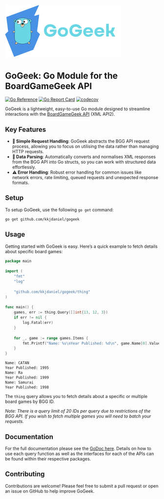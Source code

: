 <img src="logo.png" alt="GoGeek Logo" width="380" />

# GoGeek: Go Module for the BoardGameGeek API

[![Go Reference](https://pkg.go.dev/badge/pkg.go.dev/github.com/kkjdaniel/gogeek.svg)](https://pkg.go.dev/github.com/kkjdaniel/gogeek)
[![Go Report Card](https://goreportcard.com/badge/github.com/kkjdaniel/gogeek)](https://goreportcard.com/report/github.com/kkjdaniel/gogeek)
[![codecov](https://codecov.io/gh/kkjdaniel/gogeek/graph/badge.svg?token=W78TFFY83D)](https://codecov.io/gh/kkjdaniel/gogeek)

GoGeek is a lightweight, easy-to-use Go module designed to streamline interactions with the [BoardGameGeek API](https://boardgamegeek.com/wiki/page/BGG_XML_API2) (XML API2).

## Key Features

- **🔄 Simple Request Handling**: GoGeek abstracts the BGG API request process, allowing you to focus on utilising the data rather than managing HTTP requests.
- **📄 Data Parsing**: Automatically converts and normalises XML responses from the BGG API into Go structs, so you can work with structured data effortlessly.
- **⚠️ Error Handling**: Robust error handling for common issues like network errors, rate limiting, queued requests and unexpected response formats.

## Setup

To setup GoGeek, use the following `go get` command:

```bash
go get github.com/kkjdaniel/gogeek
```

## Usage

Getting started with GoGeek is easy. Here’s a quick example to fetch details about specific board games:

```go
package main

import (
	"fmt"
	"log"

	"github.com/kkjdaniel/gogeek/thing"
)

func main() {
	games, err := thing.Query([]int{13, 12, 3})
	if err != nil {
		log.Fatal(err)
	}

	for _, game := range games.Items {
		fmt.Printf("Name: %s\nYear Published: %d\n", game.Name[0].Value, game.YearPublished.Value)
	}
}
```

```
Name: CATAN
Year Published: 1995
Name: Ra
Year Published: 1999
Name: Samurai
Year Published: 1998
```

The `thing` query allows you to fetch details about a specific or multiple board games by BGG ID.

_Note: There is a query limit of 20 IDs per query due to restrictions of the BGG API. If you wish to fetch multiple games you will need to batch your requests._

## Documentation

For the full documentation please see the [GoDoc here](https://pkg.go.dev/github.com/kkjdaniel/gogeek). Details on how to use each query function as well as the interfaces for each of the APIs can be found within their respective packages.

## Contributing

Contributions are welcome! Please feel free to submit a pull request or open an issue on GitHub to help improve GoGeek.
